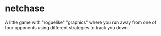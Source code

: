 # netchase
A little game with "roguelike" "graphics" where you run away from one of four opponents using different strategies to track you down.
